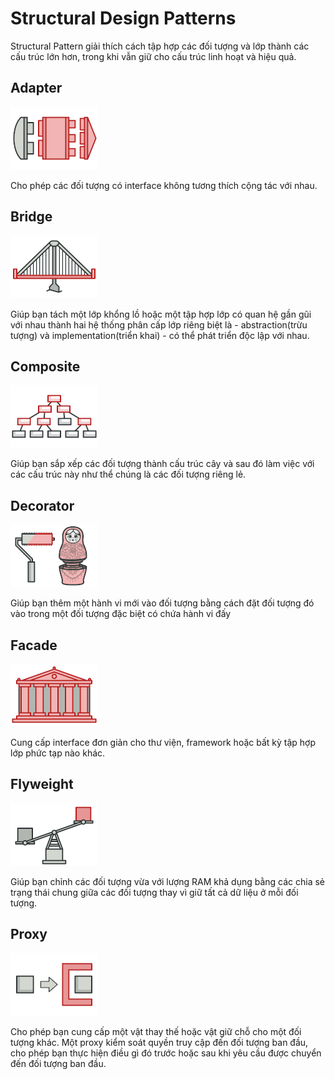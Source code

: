 # Structural Design Patterns

Structural Pattern giải thích cách tập hợp các đối tượng và lớp thành các cấu trúc lớn hơn, trong khi vẫn giữ cho cấu trúc linh hoạt và hiệu quả.

## Adapter

![adapter-mini](./assets/adapter-mini.png)

Cho phép các đối tượng có interface không tương thích cộng tác với nhau.

## Bridge

![bridge-mini](./assets/bridge-mini.png)

Giúp bạn tách một lớp khổng lồ hoặc một tập hợp lớp có quan hệ gần gũi với nhau thành hai hệ thống phân cấp lớp riêng biệt là - abstraction(trừu tượng) và implementation(triển khai) - có thể phát triển độc lập với nhau.

## Composite

![composite-mini](./assets/composite-mini.png)

Giúp bạn sắp xếp các đối tượng thành cấu trúc cây và sau đó làm việc với các cấu trúc này như thể chúng là các đối tượng riêng lẻ.

## Decorator

![decorator-mini](./assets/decorator-mini.png)

Giúp bạn thêm một hành vi mới vào đối tượng bằng cách đặt đối tượng đó vào trong một đối tượng đặc biệt có chứa hành vi đấy

## Facade

![facade-mini](./assets/facade-mini.png)

Cung cấp interface đơn giản cho thư viện, framework hoặc bất kỳ tập hợp lớp phức tạp nào khác.

## Flyweight

![flyweight-mini](./assets/flyweight-mini.png)

Giúp bạn chỉnh các đối tượng vừa với lượng RAM khả dụng bằng các chia sẻ trạng thái chung giữa các đối tượng thay vì giữ tất cả dữ liệu ở mỗi đối tượng.

## Proxy

![proxy-mini](./assets/proxy-mini.png)

Cho phép bạn cung cấp một vật thay thế hoặc vật giữ chỗ cho một đối tượng khác. Một proxy kiểm soát quyền truy cập đến đối tượng ban đầu, cho phép bạn thực hiện điều gì đó trước hoặc sau khi yêu cầu được chuyển đến đối tượng ban đầu.